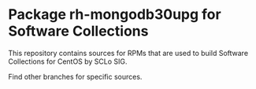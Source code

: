 # Package rh-mongodb30upg for Software Collections

This repository contains sources for RPMs that are used
to build Software Collections for CentOS by SCLo SIG.

Find other branches for specific sources.
